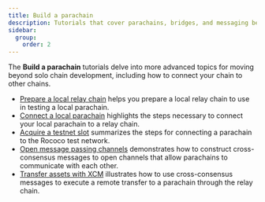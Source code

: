 ```yaml
---
title: Build a parachain
description: Tutorials that cover parachains, bridges, and messaging between them.
sidebar:
  group:
    order: 2
---
```


The **Build a parachain** tutorials delve into more advanced topics for moving beyond solo chain development, including how to connect your chain to other chains.

- [Prepare a local relay chain](/tutorials/build-a-parachain/prepare-a-local-relay-chain/) helps you prepare a local relay chain to use in testing a local parachain.
- [Connect a local parachain](/tutorials/build-a-parachain/connect-a-local-parachain/) highlights the steps necessary to connect your local parachain to a relay chain.
- [Acquire a testnet slot](/tutorials/build-a-parachain/acquire-a-testnet-slot/) summarizes the steps for connecting a parachain to the Rococo test network.
- [Open message passing channels](/tutorials/build-a-parachain/open-message-passing-channels/) demonstrates how to construct cross-consensus messages to open channels that allow parachains to communicate with each other.
- [Transfer assets with XCM](/tutorials/build-a-parachain/transfer-assets-with-xcm/) illustrates how to use cross-consensus messages to execute a remote transfer to a parachain through the relay chain.
